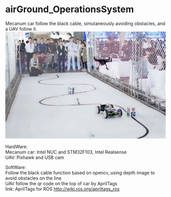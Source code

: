 # airGround_OperationsSystem
Mecanum car follow the black cable, simutaneously avoiding obstacles, and a UAV follow it.  
![Image text](https://github.com/Zippen-Huang/airGroundOperationsSystem/blob/master/test.jpg)

HardWare:   
Mecanum car: Intel NUC and STM32F103, Intel Realsense  
UAV: Pixhawk and USB cam  
  
SoftWare:  
Follow the black cable function based on opencv, using depth image to avoid obstacles on the line   
UAV follow the qr code on the top of car by AprilTags   
link: AprilTags for ROS http://wiki.ros.org/apriltags_ros
